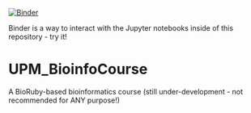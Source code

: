 [![Binder](http://mybinder.org/badge.svg)](https://mybinder.org/v2/gh/markwilkinson/UPM_BioinfoCourse/master)

Binder is a way to interact with the Jupyter notebooks inside of this repository - try it!


# UPM_BioinfoCourse
A BioRuby-based bioinformatics course (still under-development - not recommended for ANY purpose!)
